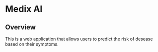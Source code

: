 # Medix AI

## Overview

This is a web application that allows users to predict the risk of desease based on their symptoms.

